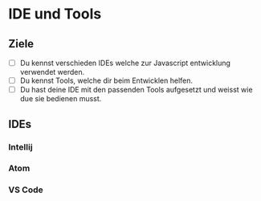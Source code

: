# IDE und Tools

## Ziele

- [ ] Du kennst verschieden IDEs welche zur Javascript entwicklung verwendet werden.
- [ ] Du kennst Tools, welche dir beim Entwicklen helfen.
- [ ] Du hast deine IDE mit den passenden Tools aufgesetzt und weisst wie due sie bedienen musst.

## IDEs

### Intellij

### Atom

### VS Code
